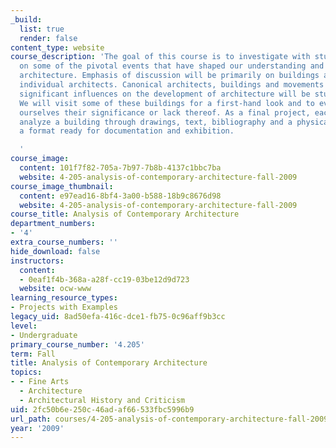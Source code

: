 ```yaml
---
_build:
  list: true
  render: false
content_type: website
course_description: 'The goal of this course is to investigate with students backgrounds
  on some of the pivotal events that have shaped our understanding and approach to
  architecture. Emphasis of discussion will be primarily on buildings and works of
  individual architects. Canonical architects, buildings and movements that have exerted
  significant influences on the development of architecture will be studied in detail.
  We will visit some of these buildings for a first-hand look and to evaluate for
  ourselves their significance or lack thereof. As a final project, each student will
  analyze a building through drawings, text, bibliography and a physical model in
  a format ready for documentation and exhibition.

  '
course_image:
  content: 101f7f82-705a-7b97-7b8b-4137c1bbc7ba
  website: 4-205-analysis-of-contemporary-architecture-fall-2009
course_image_thumbnail:
  content: e97ead16-8bf4-3a00-b588-18b9c8676d98
  website: 4-205-analysis-of-contemporary-architecture-fall-2009
course_title: Analysis of Contemporary Architecture
department_numbers:
- '4'
extra_course_numbers: ''
hide_download: false
instructors:
  content:
  - 0eaf1f4b-368a-a28f-cc19-03be12d9d723
  website: ocw-www
learning_resource_types:
- Projects with Examples
legacy_uid: 8ad50efa-416c-dce1-fb75-0c96aff9b3cc
level:
- Undergraduate
primary_course_number: '4.205'
term: Fall
title: Analysis of Contemporary Architecture
topics:
- - Fine Arts
  - Architecture
  - Architectural History and Criticism
uid: 2fc50b6e-250c-46ad-af66-533fbc5996b9
url_path: courses/4-205-analysis-of-contemporary-architecture-fall-2009
year: '2009'
---
```

